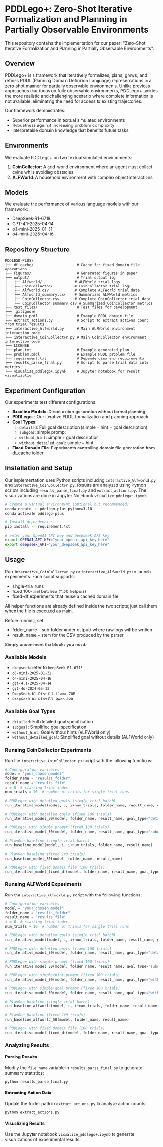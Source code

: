 # PDDLego+: Zero-Shot Iterative Formalization and Planning in Partially Observable Environments

This repository contains the implementation for our paper: "Zero-Shot Iterative Formalization and Planning in Partially Observable Environments".

## Overview

PDDLego+ is a framework that iteratively formalizes, plans, grows, and refines PDDL (Planning Domain Definition Language) representations in a zero-shot manner for partially observable environments. Unlike previous approaches that focus on fully observable environments, PDDLego+ tackles the more realistic and challenging scenario where complete information is not available, eliminating the need for access to existing trajectories.

Our framework demonstrates:
- Superior performance in textual simulated environments
- Robustness against increasing problem complexity
- Interpretable domain knowledge that benefits future tasks

## Environments

We evaluate PDDLego+ on two textual simulated environments:

1. **CoinCollector**: A grid-world environment where an agent must collect coins while avoiding obstacles
2. **ALFWorld**: A household environment with complex object interactions

## Models

We evaluate the performance of various language models with our framework:
- DeepSeek-R1-671B
- GPT-4.1-2025-04-14
- o3-mini-2025-01-31
- o4-mini-2025-04-16

## Repository Structure

```
PDDLEGO-PLUS/
├── df_cache/                    # Cache for fixed domain file operations
├── Figures/                     # Generated figures in paper
├── output/                      # Trial output log
│   ├── Alfworld/               # ALFWorld trial logs
│   ├── CoinCollector/          # CoinCollector trial logs
│   ├── Alfworld.csv            # Complete ALFWorld trial data
│   ├── Alfworld_summary.csv    # Summarized ALFWorld metrics
│   ├── CoinCollector.csv       # Complete CoinCollector trial data
│   └── CoinCollector_summary.csv # Summarized CoinCollector metrics
├── test_files/                  # Test files for development
├── .gitignore                  
├── domain.pddl                  # Example PDDL domain file
├── extract_actions.py           # Script to extract actions count from trial results
├── interactive_Alfworld.py      # Main ALFWorld environment interaction code
├── interactive_CoinCollector.py # Main CoinCollector environment interaction code
├── LICENSE                      
├── plan.txt                     # Example generated plan
├── problem.pddl                 # Example PDDL problem file
├── requirement.txt              # Dependencies and requirements
├── results_parse_final.py       # Script to parse trial data into metrics
└── visualize_pddlego+.ipynb     # Jupyter notebook for result visualization
```

## Experiment Configuration

Our experiments test different configurations:

- **Baseline Models**: Direct action generation without formal planning
- **PDDLego+**: Our iterative PDDL formalization and planning approach
- **Goal Types**:
  - `detailed`: Full goal description (simple + hint + goal description)
  - `subgoal`: simple prompt
  - `without_hint`: simple + goal description
  - `without_detailed_goal`: simple + hint
- **Fixed Domain File**: Experiments controlling domain file generation from df_cache folder

## Installation and Setup

Our implementation uses Python scripts including `interactive_Alfworld.py` and `interactive_CoinCollector.py`. Results are analyzed using Python scripts including `results_parse_final.py` and `extract_actions.py`. The visualizations are done in Jupyter Notebook `visualize_pddlego+.ipynb`.

```bash
# Create a virtual environment (optional but recommended)
conda create -n pddlego-plus python=3.10
conda activate pddlego-plus

# Install dependencies
pip install -r requirement.txt

# enter your OpenAI API key and deepseek API key
export OPENAI_API_KEY="your_openai_api_key_here"
export deepseek_API="your_deepseek_api_key_here"
```

## Usage

Run `interactive_CoinCollector.py` or `interactive_Alfworld.py` to launch experiments.
Each script supports:
- single-trial runs
- fixed 100-trial batches (*_50 helpers)
- fixed-df experiments that reuse a cached domain file

All helper functions are already defined inside the two scripts; just call them when the file is executed as main.

Before running, set
- folder_name – sub-folder under output/ where raw logs will be written
- result_name – stem for the CSV produced by the parser

Simply uncomment the blocks you need.

### Available Models

- `deepseek`: refer to `DeepSeek-R1-671B`
- `o3-mini-2025-01-31`
- `o4-mini-2025-04-16`
- `gpt-4.1-2025-04-14`
- `gpt-4o-2024-05-13`
- `DeepSeek-R1-Distill-Llama-70B`
- `DeepSeek-R1-Distill-Qwen-32B`

### Available Goal Types

- `detailed`: Full detailed goal specification
- `subgoal`: Simplified goal specification
- `without_hint`: Goal without hints (ALFWorld only)
- `without_detailed_goal`: Simplified goal without details (ALFWorld only)

### Running CoinCollector Experiments

Run the `interactive_CoinCollector.py` script with the following functions:

```python
# Configuration variables
model = "your_chosen_model"
folder_name = "results_folder"
result_name = "results_file"
i = 0  # starting trial index
num_trials = 10  # number of trials for single trial runs

# PDDLego+ with detailed goals (single trial batch)
run_iterative_model(model, i, i+num_trials, folder_name, result_name, goal_type="detailed")

# PDDLego+ with detailed goals (fixed 100 trials)
run_iterative_model_50(model, folder_name, result_name, goal_type="detailed")

# PDDLego+ with simple prompt (fixed 100 trials)
run_iterative_model_50(model, folder_name, result_name, goal_type="subgoal")

# PlanGen baseline (single trial batch)
run_baseline_model(model, i, i+num_trials, folder_name, result_name)

# PlanGen baseline (fixed 100 trials)
run_baseline_model_50(model, folder_name, result_name)

# PDDLego+ with fixed domain file (100 trials)
run_iterative_model_fixed_df(model, folder_name, result_name, goal_type="detailed")
```

### Running ALFWorld Experiments

Run the `interactive_Alfworld.py` script with the following functions:

```python
# Configuration variables
model = "your_chosen_model"
folder_name = "results_folder"
result_name = "results_file"
i = 0  # starting trial index
num_trials = 10  # number of trials for single trial runs

# PDDLego+ with detailed goals (single trial batch)
run_iterative_model(model, i, i+num_trials, folder_name, result_name, goal_type="detailed")

# PDDLego+ with detailed goals (fixed 100 trials)
run_iterative_model_50(model, folder_name, result_name, goal_type="detailed")

# PDDLego+ with simple prompt (fixed 100 trials)
run_iterative_model_50(model, folder_name, result_name, goal_type="subgoal")

# PDDLego+ with simple+hint prompt (fixed 100 trials)
run_iterative_model_50(model, folder_name, result_name, goal_type="without_detailed_goal")

# PDDLego+ with simple+goal prompt (fixed 100 trials)
run_iterative_model_50(model, folder_name, result_name, goal_type="without_hint")

# PlanGen baseline (single trial batch)
run_baseline_alfworld(model, i, i+num_trials, folder_name, result_name)

# PlanGen baseline (fixed 100 trials)
run_baseline_alfworld_50(model, folder_name, result_name)

# PDDLego+ with fixed domain file (100 trials)
run_iterative_model_fixed_df(model, folder_name, result_name, goal_type="detailed")
```

### Analyzing Results

#### Parsing Results

Modify the `file_name` variable in `results_parse_final.py` to generate summary statistics:

```bash
python results_parse_final.py
```

#### Extracting Action Data

Update the folder path in `extract_actions.py` to analyze action counts:

```bash
python extract_actions.py
```

#### Visualizing Results

Use the Jupyter notebook `visualize_pddlego+.ipynb` to generate visualizations of experimental results.